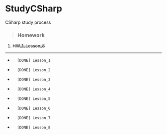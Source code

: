 # StudyCSharp
CSharp study process

> ###                Homework

<ol type="1">
 <li><strike>HW_1_Lesson_8</strike></li>
</ol>

<hr>

-       [DONE] Lesson_1

-       [DONE] Lesson_2

-       [DONE] Lesson_3

-       [DONE] Lesson_4

-       [DONE] Lesson_5

-       [DONE] Lesson_6

-       [DONE] Lesson_7

-       [DONE] Lesson_8
